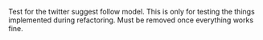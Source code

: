 Test for the twitter suggest follow model. This is only for testing the things implemented during refactoring. Must be removed once everything works fine.

